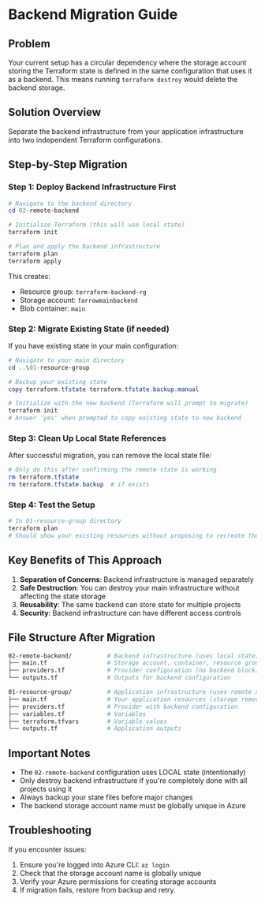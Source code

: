 # Backend Migration Guide

## Problem

Your current setup has a circular dependency where the storage account storing the Terraform state is defined in the same configuration that uses it as a backend. This means running `terraform destroy` would delete the backend storage.

## Solution Overview

Separate the backend infrastructure from your application infrastructure into two independent Terraform configurations.

## Step-by-Step Migration

### Step 1: Deploy Backend Infrastructure First

```powershell
# Navigate to the backend directory
cd 02-remote-backend

# Initialize Terraform (this will use local state)
terraform init

# Plan and apply the backend infrastructure
terraform plan
terraform apply
```

This creates:

- Resource group: `terraform-backend-rg`
- Storage account: `farrowmainbackend`
- Blob container: `main`

### Step 2: Migrate Existing State (if needed)

If you have existing state in your main configuration:

```powershell
# Navigate to your main directory
cd ..\01-resource-group

# Backup your existing state
copy terraform.tfstate terraform.tfstate.backup.manual

# Initialize with the new backend (Terraform will prompt to migrate)
terraform init
# Answer 'yes' when prompted to copy existing state to new backend
```

### Step 3: Clean Up Local State References

After successful migration, you can remove the local state file:

```powershell
# Only do this after confirming the remote state is working
rm terraform.tfstate
rm terraform.tfstate.backup  # if exists
```

### Step 4: Test the Setup

```powershell
# In 01-resource-group directory
terraform plan
# Should show your existing resources without proposing to recreate them
```

## Key Benefits of This Approach

1. **Separation of Concerns**: Backend infrastructure is managed separately
2. **Safe Destruction**: You can destroy your main infrastructure without affecting the state storage
3. **Reusability**: The same backend can store state for multiple projects
4. **Security**: Backend infrastructure can have different access controls

## File Structure After Migration

```sh
02-remote-backend/          # Backend infrastructure (uses local state)
├── main.tf                 # Storage account, container, resource group
├── providers.tf            # Provider configuration (no backend block)
└── outputs.tf              # Outputs for backend configuration

01-resource-group/          # Application infrastructure (uses remote state)
├── main.tf                 # Your application resources (storage removed)
├── providers.tf            # Provider with backend configuration
├── variables.tf            # Variables
├── terraform.tfvars        # Variable values
└── outputs.tf              # Application outputs
```

## Important Notes

- The `02-remote-backend` configuration uses LOCAL state (intentionally)
- Only destroy backend infrastructure if you're completely done with all projects using it
- Always backup your state files before major changes
- The backend storage account name must be globally unique in Azure

## Troubleshooting

If you encounter issues:

1. Ensure you're logged into Azure CLI: `az login`
2. Check that the storage account name is globally unique
3. Verify your Azure permissions for creating storage accounts
4. If migration fails, restore from backup and retry.
